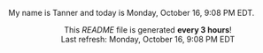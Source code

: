 My name is Tanner and today is Monday, October 16, 9:08 PM EDT.

<p align="center">This <i>README</i> file is generated <b>every 3 hours</b>!</br>Last refresh: Monday, October 16, 9:08 PM EDT<br /></p>
